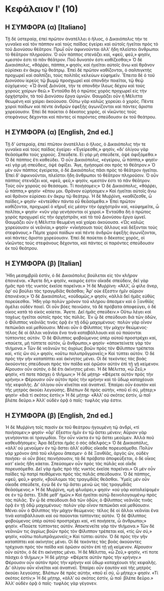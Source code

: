 # Κεφάλαιον Ιʹ (10)
## Η ΣΥΜΦΟΡΑ (α) [Italiano]
Τῇ δὲ ὑστεραίᾳ, ἐπεὶ πρῶτον ἀνατέλλει ὁ ἥλιος, ὁ Δικαιόπολις τήν τε γυναῖκα καὶ τὸν πάππον καὶ τοὺς παῖδας ἐγείρει καὶ αὐτοῖς ἡγεῖται πρὸς τὸ τοῦ Διονύσου θέᾱτρον. Πρωῒ οὖν ἀφικνοῦνται ἀλλ’ ἤδη πλεῖστοι ἄνθρωποι τὸ θέᾱτρον πληροῦσιν. Ὁ οὖν πάππος στενάζει καί, «φεῦ, φεῦ,» φησίν, «μεστόν ἐστι τὸ πᾶν θέᾱτρον. Ποῦ δυνατόν ἐστι καθίζεσθαι;» Ὁ δὲ Δικαιόπολις, «θάῤῥει, πάππα,» φησίν, καὶ ἡγεῖται αὐτοῖς ἄνω καὶ θρᾶνον εὑρίσκει ἐν ἄκρῳ τῷ θεάτρῳ.
Ἐπεὶ δὲ πρῶτον καθίζονται, ὁ σαλπιγκτὴς προχωρεῖ καὶ σαλπίζει, τοὺς πολίτᾱς κελεύων εὐφημεῖν. Ἔπειτα δὲ ὁ τοῦ Διονύσου ἱερεὺς τῷ βωμῷ προσχωρεῖ καὶ σπονδὴν ποιεῖται, τῷ θεῷ εὐχόμενος· «Ὦ ἄναξ Διόνῡσε, τήν τε σπονδὴν ἵλεως δέχου καὶ τοὺς χοροὺς χαίρων θεῶ.»
Ἐνταῦθα δὴ ὁ πρῶτος χορὸς προχωρεῖ εἰς τὴν ὀρχήστρᾱν, τὰ τοῦ Διονύσου ἔργα ὑμνῶν. Θαυμάζει οὖν ἡ Μέλιττα θεωμένη καὶ χαίρει ἀκούουσα. Οὕτω γὰρ καλῶς χορεύει ὁ χορός. Πέντε χοροὶ παίδων καὶ πέντε ἀνδρῶν ἐφεξῆς ἀγωνίζονται καὶ πάντες ἄριστα χορεύουσιν. Ἐπεὶ δὲ παύεται ὁ δέκατος χορός, οἱ νῑκῶντες τοὺς στεφάνους δέχονται καὶ πάντες οἱ παρόντες σπεύδουσιν ἐκ τοῦ θεάτρου.

## Η ΣΥΜΦΟΡΑ (α) [English, 2nd ed.]
Τῇ δ’ ὑστεραίᾳ, ἐπεὶ πτῶτον ἀνατέλλει ὁ ἥλιος, ὁ Δικαιόπολις τήν τε γυναῖκα καὶ τοὺς παῖδας ἐγείρει· «Ἐγείρεσθε,» φησίν, «δι’ ὀλίγου γὰρ θεᾱσόμεθα τοὺς χορούς. Σπεύδετε. Εἰ γὰρ μὴ σπεύδετε, ὀψὲ ἀφιξόμεθα.» Ὁ δὲ πάππος ἔτι καθεύδει. Ὁ οὖν Δικαιόπολις, «ἐγείρου, ὦ πάππα,» φησίν· «εἰ γὰρ μὴ σπεύδεις, ὀψὲ ἀφίξει. Ἄγε, ἡγήσομαί σοι πρὸς τὸ θέᾱτρον.» Ὁ μὲν οὖν πάππος ἐγείρεται, ὁ δὲ Δικαιόπολις πᾶσι πρὸς τὸ θέᾱτρον ἡγεῖται. Ἐπεὶ δ’ ἀφικνοῦνται, πλεῖστοι ἤδη ἄνθρωποι τὸ θέᾱτρον πληροῦσιν.
Ὁ οὖν πάππος στενάζει καί, «φεῦ, φεῦ,» φησίν, «μεστόν ἐστι τὸ πᾶν θέᾱτρον. Τοὺς οὖν χοροὺς οὐ θεάσομαι. Τί ποιήσομεν;» Ὁ δὲ Δικαιόπολις, «θάῤῥει, ὦ πάππα,» φησίν· «ἕπου μοι. Θρᾶνον εὑρήσομεν.» Καὶ ἡγεῖται αὐτοῖς ἄνω καὶ θρᾶνον εὑρίσκει ἐν ἄκρῳ τῷ θεάτρῳ. Ἡ δὲ Μυῤῥίνη, «καθίζεσθε, ὦ παῖδες,» φησίν· «ἐντεῦθεν πάντα εὖ θεᾱσόμεθα.»
Ἐπεὶ πρῶτον καθίζονται, προχωρεῖ ὁ κῆρυξ εἰς μέσην τὴν ὀρχήστρᾱν καί, «εὐφημεῖτε, ὦ πολῖται,» φησίν· «νῦν γὰρ γενήσονται οἱ χοροί.» Ἐνταῦθα δὴ ὁ πρῶτος χορὸς προχωρεῖ εἰς τῆν ὀρχήστρᾱν, καὶ τὰ τοῦ Διονύσου ἔργα ὑμνεῖ. Θαυμάζει οὖν ἡ Μέλιττα θεωμένη καὶ χαίρει ἀκούουσα. «Ὡς καλῶς χορεύουσιν οἱ νεᾱνίαι,» φησίν· «νῑκήσουσι τοὺς ἄλλους καὶ δέξονται τοὺς στεφάνους.»
Πέμτε χοροὶ παίδων καὶ πέντε ἀνδρῶν ἐφεξῆς ἀγωνίζονται, καὶ πάντες ἄριστα χορεύουσιν. Ἐπεὶ δὲ παύεται ὁ δέκατος χορός, οἱ νῑκῶντες τοὺς στεφάνους δέχονται, καὶ πάντες οἱ παρόντες σπεύδουσιν ἐκ τοῦ θεάτρου.


## Η ΣΥΜΦΟΡΑ (β) [Italian]
Ἤδη μεσημβρίᾱ ἐστίν, ὁ δὲ Δικαιόπολις βούλεται εἰς τὸν κλῆρον ἐπανιέναι. «Ἄγετε δή,» φησίν, «καιρός ἐστιν οἴκαδε σπεύδειν, δεῖ γὰρ ἡμᾶς πρὸ τῆς νυκτὸς ἐκεῖσε παρεῖναι.» Ἡ δὲ Μυῤῥίνη· «Ἀλλ’, ὦ φίλε ἄνερ, ἆρ’ οὐ βούλει τὰς τραγῳδίᾱς θεᾶσθαι; Ἆρ’ οὐκ ἔξεστιν ἡμῖν αὔριον ἐπανιέναι;» Ὁ δὲ Δικαιόπολις, «οὐδαμῶς,» φησίν, «ἀλλὰ δεῖ ἡμᾶς εὐθὺς πορεύεσθαι. Ἤδη γὰρ πολὺν χρόνον τοῦ κλήρου ἄπεσμεν καὶ ὁ Ξανθίᾱς ἀμέλει οὐδὲν ποιεῖ. Οἱ οὖν βόες πεινῶσιν, τὰ δὲ πρόβατα ἀποφεύγει, ὁ δὲ οἶκος κατὰ τὸ εἰκὸς καίεται. Ἄγετε. Δεῖ ἡμᾶς σπεύδειν.»
Οὕτω λέγει καὶ ταχέως ἡγεῖται αὐτοῖς πρὸς τὰς πύλᾱς. Ἐν ᾧ δὲ σπεύδουσι διὰ τῶν ὁδῶν, ὁ Φίλιππος νεᾱνίᾱς τινὰς ὁρᾷ ἐν τῇ ὁδῷ μαχομένους· πολὺν γὰρ οἶνον πεπώκᾱσι καὶ μεθύουσιν. Μένει οὖν ὁ Φίλιππος τὴν μάχην θεώμενος· τέλος δὲ οἱ ἄλλοι νεᾱνίαι ἕνα τινὰ καταβάλλουσι καὶ οὐ παύονται τύπτοντες αὐτόν. Ὁ δὲ Φίλιππος φοβούμενος ὑπὲρ αὐτοῦ προστρέχει καί, «παύετε, μὴ τύπτετε αὐτόν, ὦ ἄνθρωποι,» φησίν· «ἀποκτείνετε γὰρ τὸν τλήμονα.» Τῶν δὲ νεᾱνιῶν τις ἀγρίως βοῶν πρὸς τὸν Φίλιππον τρέπεται καί, «τίς ὢν σύ,» φησίν, «οὕτω πολυπρᾱγμονεῖς;» Καὶ τύπτει αὐτόν. Ὁ δὲ πρὸς τὴν γῆν καταπίπτει καὶ ἀκίνητος μένει.
Οἱ δὲ τεκόντες τὰς βοὰς ἀκούοντες σπεύδουσι πρὸς τὸν παῖδα καὶ ὁρῶσιν αὐτὸν ἐπὶ τῇ γῇ κείμενον. Αἴρουσιν οὖν αὐτόν, ὁ δὲ ἔτι ἀκίνητος μένει. Ἡ δὲ Μέλιττα, «ὦ Ζεῦ,» φησίν, «τί ποτε πάσχει ὁ τλήμων;» Ἡ δὲ μήτηρ· «Φέρετε αὐτὸν πρὸς τὴν κρήνην.» Φέρουσιν οὖν αὐτὸν πρὸς τὴν κρήνην καὶ τὸ ὕδωρ καταχέουσι τῆς κεφαλῆς. Δι’ ὀλίγου οὖν κῑνεῖται καὶ ἀναπνεῖ. Ἐπαίρει οὖν ἑαυτὸν καὶ τῆς μητρὸς ἀκούει λεγούσης. Βλέπων δὲ πρὸς αὐτήν, «ποῦ εἶ σύ, μῆτερ;» φησίν· «διὰ τί σκότος ἐστίν;» Ἡ δὲ μήτηρ· «Ἀλλ’ οὐ σκότος ἐστίν, ὦ παῖ· βλέπε δεῦρο.» Ἀλλ’ οὐδὲν ὁρᾷ ὁ παῖς· τυφλὸς γάρ ἐστιν.

## Η ΣΥΜΦΟΡΑ (β) [English, 2nd ed.]
Ἡ δὲ Μυῤῥίνη τοῖς παισὶν ἐκ τοῦ θεάτρου ἡγουμένη τῷ ἀνδρί, «τί ποιήσομεν;» φησίν· «ἆρ’ ἔξεστιν ἡμῖν ἐν τῷ ἄστει μένειν; Αὔριον γὰρ γενήσονται αἱ τραγῳδίαι. Τὴν οὖν νύκτα ἐν τῷ ἄστει μεοῦμεν. Ἀλλὰ ποῦ καθευδήσομεν; Ἆρα δέξεται ἡμᾶς ὁ σὸς ἀδελφός;» Ὁ δὲ Δικαιοπόλις, «ἀλλ’ οὐ μενοῦμεν ἐν τῷ ἄστει ἀλλ’ εὐθὺς οἴκαδε πορευσόμεθα. Πολὺν γὰρ χρόνον ἀπὸ τοῦ κλήρου ἄπεσμεν· ὁ δὲ Ξανθίᾱς, ἀργὸς ὤν, οὐδὲν ποιήσει· οἱ οὖν βόες πεινήσουσιν, τὰ δὲ πρόβατα ἀποφεύξεται, ὁ δὲ οἶκος κατ’ εἰκὸς ἤδη κάεται. Σπεύσομεν οὖν πρὸς τὰς πύλᾱς καὶ οἴκδε πορευσόμεθα. Δεῖ γὰρ ἡμᾶς πρὸ τῆς νυκτὸς ἐκεῖσε παρεῖναι.»
Οἱ μὲν οὖν παῖδες τῷ πατρὶ πειθόμενοι πρὸς τὰς πύλᾱς σπεύδουσιν. Ὁ δὲ πάππος, «φεῦ, φεῦ,» φησίν, «βούλομαι τὰς τραγῳδίᾱς θεᾶσθαι. Ὑμεῖς μὲν οὖν οἴκαδε σπεύδετε, ἐγὼ δὲ ἐν τῷ ἄστει μενῶ ὡς τὰς τραγῳδίᾱς θεᾱσόμενος.» Ἡ δὲ Μυῤῥίνη, «μὴ φλυάρει,» φησίν· «οὐ γὰρ καταλείψομέν σε ἐν τῷ ἄστει. Ἐλθὲ μεθ’ ἡμῶν.» Καὶ ἡγεῖται αὐτῷ δεινολογουμένῳ πρὸς τὰς πύλᾱς.
Ἐν ᾧ δὲ σπεύδουσι διὰ τῶν ὁδῶν, ὁ Φίλιππος νεᾱνίᾱς τινὰς ὁρᾷ ἐν τῇ ὁδῷ μαχομένους· πολὺν γὰρ οἶνον πεπώκᾱσι καὶ μεθύουσιν. Μένει οὖν ὁ Φίλιππος τὴν μάχην θεώμενος· τέλος δὲ οἱ ἄλλοι νεᾱνίαι ἕνα τινὰ καταβάλλουσι καὶ οὐ παύονται τύπτοντες αὐτόν. Ὁ δὲ Φίλιππος φοβούμενος ὑπὲρ αὐτοῦ προστρέχει καί, «τί ποιήσετε, ὦ ἄνθρωποι;» φησίν. «Παύετε τύπτοντες αὐτόν. Ἀποκτενεῖτε γὰρ τὸν τλήμονα.» Τῶν δὲ νεᾱνιῶν τις ἀγρίως βοῶν πρὸς τὸν Φίλιππον τρέπεται καί, «τίς ὢν σύ,» φησίν, «οὕτω πολυπρᾱγμονεῖς;» Καὶ τύπτει αὐτόν. Ὁ δὲ πρὸς τὴν γῆν καταπίπτει καὶ ακίνητος μένει.
Οἱ δὲ τεκόντες τὰς βοὰς ἀκούοντες τρέχουσι πρὸς τὸν παῖδα καὶ ὁρῶσιν αὐτὸν ἐπὶ τῇ γῇ κείμενον. Αἴρουσιν οὖν αὐτόν, ὁ δὲ ἔτι ακίνητος μένει. Ἡ δὲ Μέλιττα, «ὦ Ζεῦ,» φησίν, «τί ποτε πάσχει ὁ τλήμων;» Ἡ δὲ μήτηρ· «Φέρετε αὐτὸν πρὸς τὴν κρήνην.» Φέρουσιν οὖν αὐτὸν πρὸς τὴν κρήνην καὶ ὕδωρ καταχέουσι τῆς κεφαλῆς. Δι’ ὀλίγου οὖν κῑνεῖται καὶ ἀναπνεῖ. Ἐπαίρει οὖν ἑαυτὸν καὶ τῆς μητρὸς ἀκούει λεγούσης. Βλέπων δὲ πρὸς αὐτήν, «ποῦ εἶ σύ, ὦ μῆτερ;» φησίν. «Τί σκότος ἐστίν;» Ἡ δὲ μήτηρ, «ἀλλ’ οὐ σκότος ἐστίν, ὦ παῖ· βλέπε δεῦρο.» Ἀλλ’ οὐδὲν ὁρᾷ ὁ παῖς· τυφλὸς γὰρ γέγονεν.


